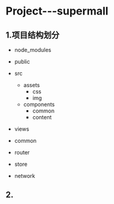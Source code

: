 # Project---supermall



## 1.项目结构划分

- node_modules



- public



- src
  - assets
    - css
    - img
  - components
    - common
    - content
- views



- common



- router



- store



- network



## 2.

